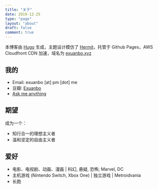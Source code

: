 ```yaml
---
title: "关于"
date: 2019-12-25
type: "page"
layout: "about"
draft: false
comment: true
---
```


本博客由 [Hugo](https://gohugo.io/) 生成，主题设计模仿了 [Hermit](https://hugo-theme-hermit.netlify.com/posts/)，托管于 Github Pages，AWS Cloudfront CDN 加速，域名为 [exuanbo.xyz](https://exuanbo.xyz)

## 我的

- Email: exuanbo [at] pm [dot] me
- 豆瓣: [Exuanbo](https://www.douban.com/people/121508967/)
- [Ask me anything](https://peing.net/zh-CN/exuanbo?event=0)

## 期望

成为一个：

- 知行合一的理想主义者
- 温和坚定的自由主义者

## 爱好

- 电影、电视剧、动画、漫画 | 科幻, 悬疑, 恐怖; Marvel, DC
- 主机游戏 (Nintendo Switch, Xbox One) | 独立游戏 | Metroidvania
- 长跑
